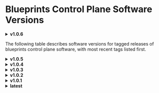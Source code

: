 <!-- Generated by release_change_audit.py on 2025-08-08 11:20:10 -->
<!-- New version v1.0.6 added to Control Plane Versions -->

# Blueprints Control Plane Software Versions

<details>
<summary><strong>v1.0.6</strong></summary>

## Software Used in Containers

|         Container Name          |  Provider  |      Name      |         Type         | Version |
| :-----------------------------: | :--------: | :------------: | :------------------: | :-----: |
| oci-corrino-cp / pod-util-amd64 |   Oracle   |  oraclelinux   |      Container       |    8    |
| oci-corrino-cp / pod-util-amd64 |   Python   |   python311    | Programming Language | 3.11.11 |
| oci-corrino-cp / pod-util-amd64 | Python Pip | python3.11-pip |   Package Manager    | 22.3.1  |
|         pod-util-amd64          |   Oracle   |    oci-cli     |     Application      |  3.12   |

---

---

## Python Packages

### Web Frameworks & Extensions

|    Package Name     | Version |
| :-----------------: | :-----: |
|       Django        |  5.1.3  |
|  django-extensions  |  3.2.3  |
| djangorestframework | 3.14.0  |
|       asgiref       |  3.8.1  |

### API Documentation

|    Package Name    | Version |
| :----------------: | :-----: |
|  drf-spectacular   | 0.28.0  |

### Servers & Runtimes

| Package Name | Version |
| :----------: | :-----: |
|   gunicorn   | 22.0.0  |

### Database Drivers

|  Package Name   | Version |
| :-------------: | :-----: |
| psycopg2-binary | 2.9.10  |
|    oracledb     |  2.5.0  |
|    sqlparse     |  0.5.0  |

### Cloud & Container SDKs

| Package Name | Version |
| :----------: | :-----: |
|  kubernetes  | 30.1.0  |
|     oci      | 2.138.1 |

### HTTP Clients

| Package Name | Version |
| :----------: | :-----: |
|   requests   | 2.32.3  |

### Validation & Schema

|  Package Name  | Version |
| :-------------: | :-----: |
|   jsonschema    | 4.23.0  |

### Monitoring & Telemetry

|      Package Name      | Version |
| :--------------------: | :-----: |
| prometheus_client      | 0.21.1  |

### Packaging & Utilities

| Package Name | Version |
| :----------: | :-----: |
|  packaging   | 24.0    |

</details>


The following table describes software versions for tagged releases of blueprints control plane software, with most recent tags listed first.

<details>
<summary><strong>v1.0.5</strong></summary>

## Software Used in Containers

|         Container Name          |  Provider  |      Name      |         Type         | Version |
| :-----------------------------: | :--------: | :------------: | :------------------: | :-----: |
| oci-corrino-cp / pod-util-amd64 |   Oracle   |  oraclelinux   |      Container       |    8    |
| oci-corrino-cp / pod-util-amd64 |   Python   |   python311    | Programming Language | 3.11.11 |
| oci-corrino-cp / pod-util-amd64 | Python Pip | python3.11-pip |   Package Manager    | 22.3.1  |
|         pod-util-amd64          |   Oracle   |    oci-cli     |     Application      |  3.12   |

---

---

## Python Packages

### Web Frameworks & Extensions

|    Package Name     | Version |
| :-----------------: | :-----: |
|       Django        |  5.1.3  |
|  django-extensions  |  3.2.3  |
| djangorestframework | 3.14.0  |
|       asgiref       |  3.8.1  |

### Servers & Runtimes

| Package Name | Version |
| :----------: | :-----: |
|   gunicorn   | 22.0.0  |

### Database Drivers

|  Package Name   | Version |
| :-------------: | :-----: |
| psycopg2-binary | 2.9.10  |
|    oracledb     |  2.5.0  |
|    sqlparse     |  0.5.0  |

### Cloud & Container SDKs

| Package Name | Version |
| :----------: | :-----: |
|  kubernetes  | 30.1.0  |
|     oci      | 2.138.1 |

### HTTP Clients

| Package Name | Version |
| :----------: | :-----: |
|   requests   | 2.32.3  |

### Monitoring & Metrics

|   Package Name    | Version |
| :---------------: | :-----: |
| prometheus_client | 0.21.1  |

### Utilities & Validation

| Package Name | Version |
| :----------: | :-----: |
|  jsonschema  | 4.23.0  |
|  packaging   |  24.0   |

### Date & Time

| Package Name | Version |
| :----------: | :-----: |
|     pytz     | 2024.1  |

</details>

<details>
<summary><strong>v1.0.4</strong></summary>

## Software Used in Containers

|         Container Name          |  Provider  |      Name      |         Type         | Version |
| :-----------------------------: | :--------: | :------------: | :------------------: | :-----: |
| oci-corrino-cp / pod-util-amd64 |   Oracle   |  oraclelinux   |      Container       |    8    |
| oci-corrino-cp / pod-util-amd64 |   Python   |   python311    | Programming Language | 3.11.11 |
| oci-corrino-cp / pod-util-amd64 | Python Pip | python3.11-pip |   Package Manager    | 22.3.1  |
|         pod-util-amd64          |   Oracle   |    oci-cli     |     Application      |  3.12   |

---

---

## Python Packages

### Web Frameworks & Extensions

|    Package Name     | Version |
| :-----------------: | :-----: |
|       Django        |  5.1.3  |
|  django-extensions  |  3.2.3  |
| djangorestframework | 3.14.0  |
|       asgiref       |  3.8.1  |

### Servers & Runtimes

| Package Name | Version |
| :----------: | :-----: |
|   gunicorn   | 22.0.0  |

### Database Drivers

|  Package Name   | Version |
| :-------------: | :-----: |
| psycopg2-binary | 2.9.10  |
|    oracledb     |  2.5.0  |
|    sqlparse     |  0.5.0  |

### Cloud & Container SDKs

| Package Name | Version |
| :----------: | :-----: |
|  kubernetes  | 30.1.0  |
|     oci      | 2.138.1 |

### HTTP Clients

| Package Name | Version |
| :----------: | :-----: |
|   requests   | 2.32.3  |

### Monitoring & Metrics

|   Package Name    | Version |
| :---------------: | :-----: |
| prometheus_client | 0.21.1  |

### Utilities & Validation

| Package Name | Version |
| :----------: | :-----: |
|  jsonschema  | 4.23.0  |

### Packaging & Versioning

| Package Name | Version |
| :----------: | :-----: |
|  packaging   |  24.0   |

### Date & Time

| Package Name | Version |
| :----------: | :-----: |
|     pytz     | 2024.1  |

</details>

<details>
<summary><strong>v1.0.3</strong></summary>

## Software Used in Containers

|         Container Name          |  Provider  |      Name      |         Type         | Version |
| :-----------------------------: | :--------: | :------------: | :------------------: | :-----: |
| oci-corrino-cp / pod-util-amd64 |   Oracle   |  oraclelinux   |      Container       |    8    |
| oci-corrino-cp / pod-util-amd64 |   Python   |   python311    | Programming Language | 3.11.11 |
| oci-corrino-cp / pod-util-amd64 | Python Pip | python3.11-pip |   Package Manager    | 22.3.1  |
|         pod-util-amd64          |   Oracle   |    oci-cli     |     Application      |  3.12   |

---

---

## Python Packages

### Web Frameworks & Extensions

|    Package Name     | Version |
| :-----------------: | :-----: |
|       Django        |  5.1.3  |
|  django-extensions  |  3.2.3  |
| djangorestframework | 3.14.0  |
|       asgiref       |  3.8.1  |

### Servers & Runtimes

| Package Name | Version |
| :----------: | :-----: |
|   gunicorn   | 22.0.0  |

### Database Drivers

|  Package Name   | Version |
| :-------------: | :-----: |
| psycopg2-binary | 2.9.10  |
|    oracledb     |  2.5.0  |
|    sqlparse     |  0.5.0  |

### Cloud & Container SDKs

| Package Name | Version |
| :----------: | :-----: |
|  kubernetes  | 30.1.0  |
|     oci      | 2.138.1 |

### Utilities & Validation

|   Package Name    | Version |
| :---------------: | :-----: |
|    jsonschema     | 4.23.0  |
|     packaging     |  24.0   |
|       pytz        | 2024.1  |
| prometheus_client | 0.21.1  |
|     requests      | 2.32.3  |

</details>

<details>
<summary><strong>v1.0.2</strong></summary>

## Software Used in Containers

|         Container Name          |  Provider  |      Name      |         Type         | Version |
| :-----------------------------: | :--------: | :------------: | :------------------: | :-----: |
| oci-corrino-cp / pod-util-amd64 |   Oracle   |  oraclelinux   |      Container       |    8    |
| oci-corrino-cp / pod-util-amd64 |   Python   |   python311    | Programming Language | 3.11.11 |
| oci-corrino-cp / pod-util-amd64 | Python Pip | python3.11-pip |   Package Manager    | 22.3.1  |
|         pod-util-amd64          |   Oracle   |    oci-cli     |     Application      |  3.12   |

---

---

## Python Packages

### Web Frameworks & Extensions

|    Package Name     | Version |
| :-----------------: | :-----: |
|       Django        |  5.1.3  |
|  django-extensions  |  3.2.3  |
| djangorestframework | 3.14.0  |
|       asgiref       |  3.8.1  |

### Servers & Runtimes

| Package Name | Version |
| :----------: | :-----: |
|   gunicorn   | 22.0.0  |

### Database Drivers

|  Package Name   | Version |
| :-------------: | :-----: |
| psycopg2-binary | 2.9.10  |
|    oracledb     |  2.5.0  |
|    sqlparse     |  0.5.0  |

### Cloud & Container SDKs

| Package Name | Version |
| :----------: | :-----: |
|  kubernetes  | 30.1.0  |
|     oci      | 2.138.1 |

### Utilities & Validation

| Package Name | Version |
| :----------: | :-----: |
|  jsonschema  | 4.23.0  |
|  packaging   |  24.0   |
|     pytz     | 2024.1  |
|   requests   | 2.32.3  |

### Monitoring

|   Package Name    | Version |
| :---------------: | :-----: |
| prometheus_client | 0.21.1  |

</details>

<details>
<summary><strong>v1.0.1</strong></summary>

## Software Used in Containers

|         Container Name          |  Provider  |      Name      |         Type         | Version |
| :-----------------------------: | :--------: | :------------: | :------------------: | :-----: |
| oci-corrino-cp / pod-util-amd64 |   Oracle   |  oraclelinux   |      Container       |    8    |
| oci-corrino-cp / pod-util-amd64 |   Python   |   python311    | Programming Language | 3.11.11 |
| oci-corrino-cp / pod-util-amd64 | Python Pip | python3.11-pip |   Package Manager    | 22.3.1  |
|         pod-util-amd64          |   Oracle   |    oci-cli     |     Application      |  3.12   |

---

---

## Python Packages

|    Package Name     | Version |
| :-----------------: | :-----: |
|       Django        |  5.1.3  |
|  django-extensions  |  3.2.3  |
| djangorestframework | 3.14.0  |
|      gunicorn       | 22.0.0  |
|     jsonschema      | 4.23.0  |
|     kubernetes      | 30.1.0  |
|      packaging      |  24.0   |
|   psycopg2-binary   | 2.9.10  |
|        pytz         | 2024.1  |
|      sqlparse       |  0.5.0  |
|         oci         | 2.138.1 |
|       asgiref       |  3.8.1  |
|      oracledb       |  2.5.0  |
|  prometheus_client  | 0.21.1  |
|      requests       | 2.32.3  |

</details>

<details>
<summary><strong>latest</strong></summary>

## Software Used in Containers

|         Container Name          |  Provider  |      Name      |         Type         | Version |
| :-----------------------------: | :--------: | :------------: | :------------------: | :-----: |
| oci-corrino-cp / pod-util-amd64 |   Oracle   |  oraclelinux   |      Container       |    8    |
| oci-corrino-cp / pod-util-amd64 |   Python   |   python311    | Programming Language | 3.11.11 |
| oci-corrino-cp / pod-util-amd64 | Python Pip | python3.11-pip |   Package Manager    | 22.3.1  |
|         pod-util-amd64          |   Oracle   |    oci-cli     |     Application      |  3.12   |

---

---

## Python Packages

|    Package Name     | Version |
| :-----------------: | :-----: |
|       Django        |  5.1.3  |
|  django-extensions  |  3.2.3  |
| djangorestframework | 3.14.0  |
|      gunicorn       | 22.0.0  |
|     jsonschema      | 4.23.0  |
|     kubernetes      | 30.1.0  |
|      packaging      |  24.0   |
|   psycopg2-binary   | 2.9.10  |
|        pytz         | 2024.1  |
|      sqlparse       |  0.5.0  |
|         oci         | 2.138.1 |
|       asgiref       |  3.8.1  |
|      oracledb       |  2.5.0  |
|  prometheus_client  | 0.21.1  |

</details>
